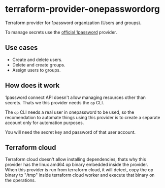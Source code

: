 # terraform-provider-onepasswordorg

Terraform provider for 1password organization (Users and groups).

To manage secrets use the [official 1password](https://registry.terraform.io/providers/1Password/onepassword) provider.

## Use cases

- Create and delete users.
- Delete and create groups.
- Assign users to groups.

## How does it work

1password connect API doesn't allow managing resources other than secrets. Thats we this provider needs the `op` CLI.

The `op` CLI needs a real user in onepassword to be used, so the recomendation to automate things using this provider
is to create a separate account only for automation purposes.

You will need the secret key and password of that user account.

## Terraform cloud

Terraform cloud doesn't allow installing dependencies, thats why this provider has the linux amd64 op binary embedded inside
the provider. When this provider is run from terraform cloud, it will detect, copy the op binary to "/tmp" inside terraform
cloud worker and execute that binary on the operations.
